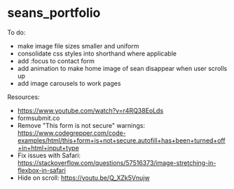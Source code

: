 # seans_portfolio

To do:
- make image file sizes smaller and uniform
- consolidate css styles into shorthand where applicable
- add :focus to contact form
- add animation to make home image of sean disappear when user scrolls up
- add image carousels to work pages


Resources:
- https://www.youtube.com/watch?v=r4RQ38EoLds
- formsubmit.co
- Remove "This form is not secure" warnings: https://www.codegrepper.com/code-examples/html/this+form+is+not+secure.autofill+has+been+turned+off+in+html+input+type
- Fix issues with Safari: https://stackoverflow.com/questions/57516373/image-stretching-in-flexbox-in-safari
- Hide on scroll: https://youtu.be/Q_XZk5Vnujw
